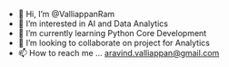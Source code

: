 - 👋 Hi, I’m @ValliappanRam
- 👀 I’m interested in AI and Data Analytics
- 🌱 I’m currently learning Python Core Development
- 💞️ I’m looking to collaborate on project for Analytics
- 📫 How to reach me ... aravind.valliappan@gmail.com

<!---
ValliappanRam/ValliappanRam is a ✨ special ✨ repository because its `README.md` (this file) appears on your GitHub profile.
You can click the Preview link to take a look at your changes.
--->
